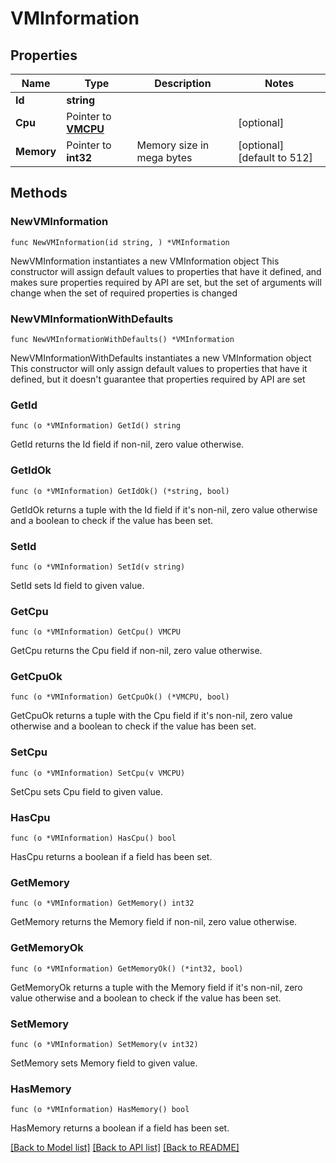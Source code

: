 # VMInformation

## Properties

Name | Type | Description | Notes
------------ | ------------- | ------------- | -------------
**Id** | **string** |  |
**Cpu** | Pointer to [**VMCPU**](VMCPU.md) |  | [optional]
**Memory** | Pointer to **int32** | Memory size in mega bytes | [optional] [default to 512]

## Methods

### NewVMInformation

`func NewVMInformation(id string, ) *VMInformation`

NewVMInformation instantiates a new VMInformation object
This constructor will assign default values to properties that have it defined,
and makes sure properties required by API are set, but the set of arguments
will change when the set of required properties is changed

### NewVMInformationWithDefaults

`func NewVMInformationWithDefaults() *VMInformation`

NewVMInformationWithDefaults instantiates a new VMInformation object
This constructor will only assign default values to properties that have it defined,
but it doesn't guarantee that properties required by API are set

### GetId

`func (o *VMInformation) GetId() string`

GetId returns the Id field if non-nil, zero value otherwise.

### GetIdOk

`func (o *VMInformation) GetIdOk() (*string, bool)`

GetIdOk returns a tuple with the Id field if it's non-nil, zero value otherwise
and a boolean to check if the value has been set.

### SetId

`func (o *VMInformation) SetId(v string)`

SetId sets Id field to given value.

### GetCpu

`func (o *VMInformation) GetCpu() VMCPU`

GetCpu returns the Cpu field if non-nil, zero value otherwise.

### GetCpuOk

`func (o *VMInformation) GetCpuOk() (*VMCPU, bool)`

GetCpuOk returns a tuple with the Cpu field if it's non-nil, zero value otherwise
and a boolean to check if the value has been set.

### SetCpu

`func (o *VMInformation) SetCpu(v VMCPU)`

SetCpu sets Cpu field to given value.

### HasCpu

`func (o *VMInformation) HasCpu() bool`

HasCpu returns a boolean if a field has been set.

### GetMemory

`func (o *VMInformation) GetMemory() int32`

GetMemory returns the Memory field if non-nil, zero value otherwise.

### GetMemoryOk

`func (o *VMInformation) GetMemoryOk() (*int32, bool)`

GetMemoryOk returns a tuple with the Memory field if it's non-nil, zero value otherwise
and a boolean to check if the value has been set.

### SetMemory

`func (o *VMInformation) SetMemory(v int32)`

SetMemory sets Memory field to given value.

### HasMemory

`func (o *VMInformation) HasMemory() bool`

HasMemory returns a boolean if a field has been set.

[[Back to Model list]](../README.md#documentation-for-models) [[Back to API list]](../README.md#documentation-for-api-endpoints) [[Back to README]](../README.md)
